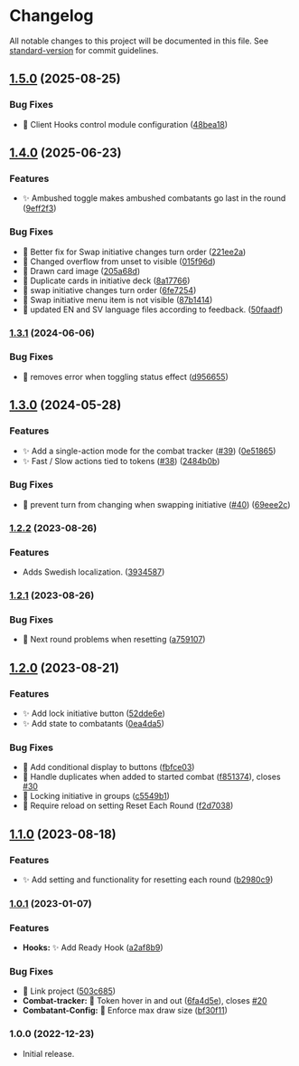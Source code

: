 # Changelog

All notable changes to this project will be documented in this file. See [standard-version](https://github.com/conventional-changelog/standard-version) for commit guidelines.

## [1.5.0](https://github.com/fvtt-fria-ligan/yearzero-combat-fvtt/compare/1.4.0...1.5.0) (2025-08-25)

### Bug Fixes

* 🐛 Client Hooks control module configuration ([48bea18](https://github.com/fvtt-fria-ligan/yearzero-combat-fvtt/commit/48bea18667c1aa4c099f25d903149ca57c089f40))

## [1.4.0](https://github.com/fvtt-fria-ligan/yearzero-combat-fvtt/compare/1.3.5...1.4.0) (2025-06-23)


### Features

* ✨ Ambushed toggle makes ambushed combatants go last in the round ([9eff2f3](https://github.com/fvtt-fria-ligan/yearzero-combat-fvtt/commit/9eff2f3a5013a6a7ff28ff9a0f6a3ef9e7579ac2))


### Bug Fixes

* 🐛 Better fix for Swap initiative changes turn order ([221ee2a](https://github.com/fvtt-fria-ligan/yearzero-combat-fvtt/commit/221ee2a0f3117a6290f2d5585b781662edfdf01a))
* 🐛 Changed overflow from unset to visible ([015f96d](https://github.com/fvtt-fria-ligan/yearzero-combat-fvtt/commit/015f96d12e0b5ca37a4dc6a88163ba31e7ff27cf))
* 🐛 Drawn card image ([205a68d](https://github.com/fvtt-fria-ligan/yearzero-combat-fvtt/commit/205a68da09f030dbdd4d2d0fd67586cdedcfe3a4))
* 🐛 Duplicate cards in initiative deck ([8a17766](https://github.com/fvtt-fria-ligan/yearzero-combat-fvtt/commit/8a1776622182ddb2c43c6824067e6fea49548179))
* 🐛 swap initiative changes turn order ([6fe7254](https://github.com/fvtt-fria-ligan/yearzero-combat-fvtt/commit/6fe7254d529922396d64a8ebeece0fbd62583a7c))
* 🐛 Swap initiative menu item is not visible ([87b1414](https://github.com/fvtt-fria-ligan/yearzero-combat-fvtt/commit/87b14142428b70cac7fbc1c822f599f88e9509f4))
* 🐛 updated EN and SV language files according to feedback. ([50faadf](https://github.com/fvtt-fria-ligan/yearzero-combat-fvtt/commit/50faadf9358aced7ed8341558bc8e61fe7b0f539))

### [1.3.1](https://github.com/fvtt-fria-ligan/yearzero-combat-fvtt/compare/1.3.0...1.3.1) (2024-06-06)


### Bug Fixes

* 🐛 removes error when toggling status effect ([d956655](https://github.com/fvtt-fria-ligan/yearzero-combat-fvtt/commit/d9566557143c73c77b7ffdd651ffec175a496215))

## [1.3.0](https://github.com/fvtt-fria-ligan/yearzero-combat-fvtt/compare/1.2.2...1.3.0) (2024-05-28)


### Features

* ✨ Add a single-action mode for the combat tracker ([#39](https://github.com/fvtt-fria-ligan/yearzero-combat-fvtt/issues/39)) ([0e51865](https://github.com/fvtt-fria-ligan/yearzero-combat-fvtt/commit/0e51865fe08ddbbc523957efe4f831b5994808a7))
* ✨ Fast / Slow actions tied to tokens ([#38](https://github.com/fvtt-fria-ligan/yearzero-combat-fvtt/issues/38)) ([2484b0b](https://github.com/fvtt-fria-ligan/yearzero-combat-fvtt/commit/2484b0b199b329fb5d4a50be70d493dbb2605015))


### Bug Fixes

* 🐛 prevent turn from changing when swapping initiative ([#40](https://github.com/fvtt-fria-ligan/yearzero-combat-fvtt/issues/40)) ([69eee2c](https://github.com/fvtt-fria-ligan/yearzero-combat-fvtt/commit/69eee2cc68694cf37fc9e925c732fa22ed7b71d4))

### [1.2.2](https://github.com/fvtt-fria-ligan/yearzero-combat-fvtt/compare/1.2.1...1.2.2) (2023-08-26)


### Features

* Adds Swedish localization. ([3934587](https://github.com/fvtt-fria-ligan/yearzero-combat-fvtt/commit/3934587347366e051e624f8ab4ec1534491af312))

### [1.2.1](https://github.com/fvtt-fria-ligan/yearzero-combat-fvtt/compare/1.2.0...1.2.1) (2023-08-26)


### Bug Fixes

* 🐛 Next round problems when resetting ([a759107](https://github.com/fvtt-fria-ligan/yearzero-combat-fvtt/commit/a7591073f0212affa093df04fe73ddd0e5554bed))

## [1.2.0](https://github.com/fvtt-fria-ligan/yearzero-combat-fvtt/compare/1.1.0...1.2.0) (2023-08-21)


### Features

* ✨ Add lock initiative button ([52dde6e](https://github.com/fvtt-fria-ligan/yearzero-combat-fvtt/commit/52dde6eb8c4eae851e00d92c4e2bb73ba71b7b61))
* ✨ Add state to combatants ([0ea4da5](https://github.com/fvtt-fria-ligan/yearzero-combat-fvtt/commit/0ea4da5672811cd080c411cf50adc64488a2e454))


### Bug Fixes

* 🐛 Add conditional display to buttons ([fbfce03](https://github.com/fvtt-fria-ligan/yearzero-combat-fvtt/commit/fbfce0310f9f2b11ecd78c4be320ce516df9e9d7))
* 🐛 Handle duplicates when added to started combat ([f851374](https://github.com/fvtt-fria-ligan/yearzero-combat-fvtt/commit/f85137419e4bb8bc76b5e1219123569bd0b4bf71)), closes [#30](https://github.com/fvtt-fria-ligan/yearzero-combat-fvtt/issues/30)
* 🐛 Locking initiative in groups ([c5549b1](https://github.com/fvtt-fria-ligan/yearzero-combat-fvtt/commit/c5549b182db8eefab543379e0b785efa1dfb2977))
* 🐛 Require reload on setting Reset Each Round ([f2d7038](https://github.com/fvtt-fria-ligan/yearzero-combat-fvtt/commit/f2d7038bb0f3e4930e3b03239e14211a397a9f03))

## [1.1.0](https://github.com/fvtt-fria-ligan/yearzero-combat-fvtt/compare/1.0.1...1.1.0) (2023-08-18)


### Features

* ✨ Add setting and functionality for resetting each round ([b2980c9](https://github.com/fvtt-fria-ligan/yearzero-combat-fvtt/commit/b2980c961977231d0af76cac2daabc076ecb669b))

### [1.0.1](https://github.com/fvtt-fria-ligan/yearzero-combat-fvtt/compare/1.0.0...1.0.1) (2023-01-07)


### Features

* **Hooks:** ✨ Add Ready Hook ([a2af8b9](https://github.com/fvtt-fria-ligan/yearzero-combat-fvtt/commit/a2af8b9dd156cded2b7c58e969a947e86017bd9a))


### Bug Fixes

* 🐛 Link project ([503c685](https://github.com/fvtt-fria-ligan/yearzero-combat-fvtt/commit/503c68596bba9d765a66273ba013d1f3c57ce9fc))
* **Combat-tracker:** 🐛 Token hover in and out ([6fa4d5e](https://github.com/fvtt-fria-ligan/yearzero-combat-fvtt/commit/6fa4d5e83f39166819240d829a4196dc497801ec)), closes [#20](https://github.com/fvtt-fria-ligan/yearzero-combat-fvtt/issues/20)
* **Combatant-Config:** 🐛 Enforce max draw size ([bf30f11](https://github.com/fvtt-fria-ligan/yearzero-combat-fvtt/commit/bf30f11353acd046de75c73157a99ea9fb491451))

### 1.0.0 (2022-12-23)

* Initial release.
